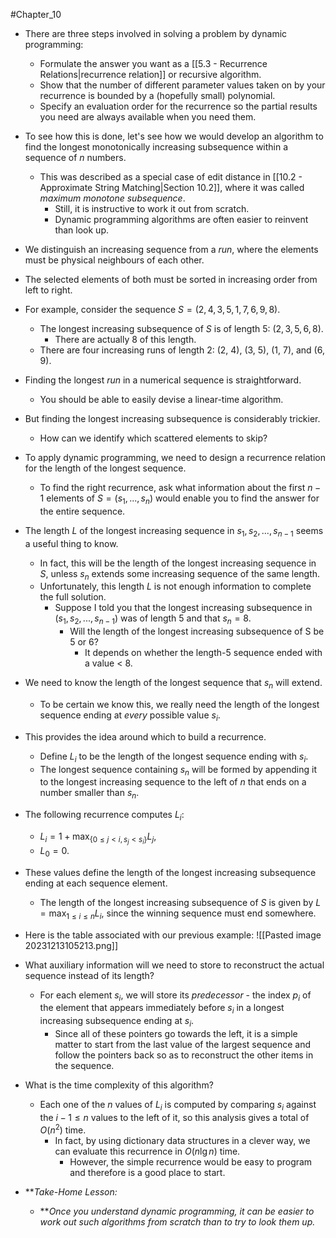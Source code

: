 #Chapter_10 
- There are three steps involved in solving a problem by dynamic programming:
	- Formulate the answer you want as a [[5.3 - Recurrence Relations|recurrence relation]] or recursive algorithm.
	- Show that the number of different parameter values taken on by your recurrence is bounded by a (hopefully small) polynomial.
	- Specify an evaluation order for the recurrence so the partial results you need are always available when you need them.

- To see how this is done, let's see how we would develop an algorithm to find the longest monotonically increasing subsequence within a sequence of *n* numbers.
	- This was described as a special case of edit distance in [[10.2 - Approximate String Matching|Section 10.2]], where it was called *maximum monotone subsequence*.
		- Still, it is instructive to work it out from scratch.
		- Dynamic programming algorithms are often easier to reinvent than look up.

- We distinguish an increasing sequence from a *run*, where the elements must be physical neighbours of each other.
- The selected elements of both must be sorted in increasing order from left to right.
- For example, consider the sequence $S=(2, 4, 3, 5, 1, 7, 6, 9, 8)$.
	- The longest increasing subsequence of *S* is of length 5: $(2,3,5,6,8)$.
		- There are actually 8 of this length.
	- There are four increasing runs of length 2: (2, 4), (3, 5), (1, 7), and (6, 9).

- Finding the longest *run* in a numerical sequence is straightforward.
	- You should be able to easily devise a linear-time algorithm.
- But finding the longest increasing subsequence is considerably trickier.
	- How can we identify which scattered elements to skip?

- To apply dynamic programming, we need to design a recurrence relation for the length of the longest sequence.
	- To find the right recurrence, ask what information about the first $n-1$ elements of $S=(s_1,...,s_n)$ would enable you to find the answer for the entire sequence.

- The length *L* of the longest increasing sequence in $s_1,s_2,...,s_{n-1}$ seems a useful thing to know.
	- In fact, this will be the length of the longest increasing sequence in *S*, unless $s_n$ extends some increasing sequence of the same length.
	- Unfortunately, this length *L* is not enough information to complete the full solution.
		- Suppose I told you that the longest increasing subsequence in $(s_1,s_2,...,s_{n-1})$ was of length 5 and that $s_n=8$.
			- Will the length of the longest increasing subsequence of S be 5 or 6?
				- It depends on whether the length-5 sequence ended with a value < 8.
- We need to know the length of the longest sequence that $s_n$ will extend.
	- To be certain we know this, we really need the length of the longest sequence ending at *every* possible value $s_i$.

- This provides the idea around which to build a recurrence.
	- Define $L_i$ to be the length of the longest sequence ending with $s_i$.
	- The longest sequence containing $s_n$ will be formed by appending it to the longest increasing sequence to the left of *n* that ends on a number smaller than $s_n$.
- The following recurrence computes $L_i$:
	- $L_i=1+\max_{\{0\leq j<i, s_j<s_i\}}L_j$,
	- $L_0=0$.

- These values define the length of the longest increasing subsequence ending at each sequence element.
	- The length of the longest increasing subsequence of *S* is given by $L=\max_{1\leq i\leq n}L_i$, since the winning sequence must end somewhere.
- Here is the table associated with our previous example:
![[Pasted image 20231213105213.png]]

- What auxiliary information will we need to store to reconstruct the actual sequence instead of its length?
	- For each element $s_i$, we will store its *predecessor* - the index $p_i$ of the element that appears immediately before $s_i$ in a longest increasing subsequence ending at $s_i$.
		- Since all of these pointers go towards the left, it is a simple matter to start from the last value of the largest sequence and follow the pointers back so as to reconstruct the other items in the sequence.

- What is the time complexity of this algorithm?
	- Each one of the *n* values of $L_i$ is computed by comparing $s_i$ against the $i-1\leq n$ values to the left of it, so this analysis gives a total of $O(n^2)$ time.
		- In fact, by using dictionary data structures in a clever way, we can evaluate this recurrence in $O(n\lg n)$ time.
			- However, the simple recurrence would be easy to program and therefore is a good place to start.

- ***Take-Home Lesson:*
	- ***Once you understand dynamic programming, it can be easier to work out such algorithms from scratch than to try to look them up.*
